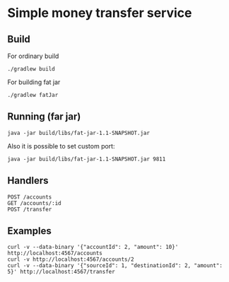 # Simple money transfer service

## Build
For ordinary build
```
./gradlew build
```

For building fat jar
```
./gradlew fatJar
```

## Running (far jar)
```
java -jar build/libs/fat-jar-1.1-SNAPSHOT.jar
```
Also it is possible to set custom port:
```
java -jar build/libs/fat-jar-1.1-SNAPSHOT.jar 9811
```

## Handlers
```
POST /accounts
GET /accounts/:id
POST /transfer
```


## Examples
```
curl -v --data-binary '{"accountId": 2, "amount": 10}' http://localhost:4567/accounts
curl -v http://localhost:4567/accounts/2
curl -v --data-binary '{"sourceId": 1, "destinationId": 2, "amount": 5}' http://localhost:4567/transfer
```
